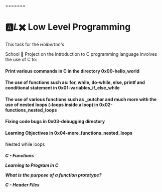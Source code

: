 
=======
<h1> 🅰️<em>L</em>✖️ Low Level Programming </h1>
<p> This task for the <em>Holberton's  

</em> School 🏫 Project on the introduction to C programming language involves the use of C to: <p> </h4>

<h4><p>Print various commands in C in the directory 0x00-hello_world </p> </h4>

<h4><p>The use of functions such as: for, while, do-while, else, printf and conditional statement in 0x01-variables_if_else_while </h4>
</p>
<h4><p>The use of various functions such as _putchar and much more with the use of nested loops (-loops inside a loop) in 0x02-functions_nested_loops</p> </h4> 
<h4><p>Fixing code bugs in 0x03-debugging directory </p> </h4>
<h4>
<p>Learning Objectives in 0x04-more_functions_nested_loops</p> </h4>
<p>Nested while loops</p>
<p> <h5>C - Functions </p>
<p>Learning to Program in C</p>
 <p>What is the purpose of a function prototype? </p>
 <p>C - Header Files </p>
<p>  </h5></p>
<h4></h4>
<h4></h4>
<h4></h4>
<h4></h4>
<h4></h4>
<h4></h4>

